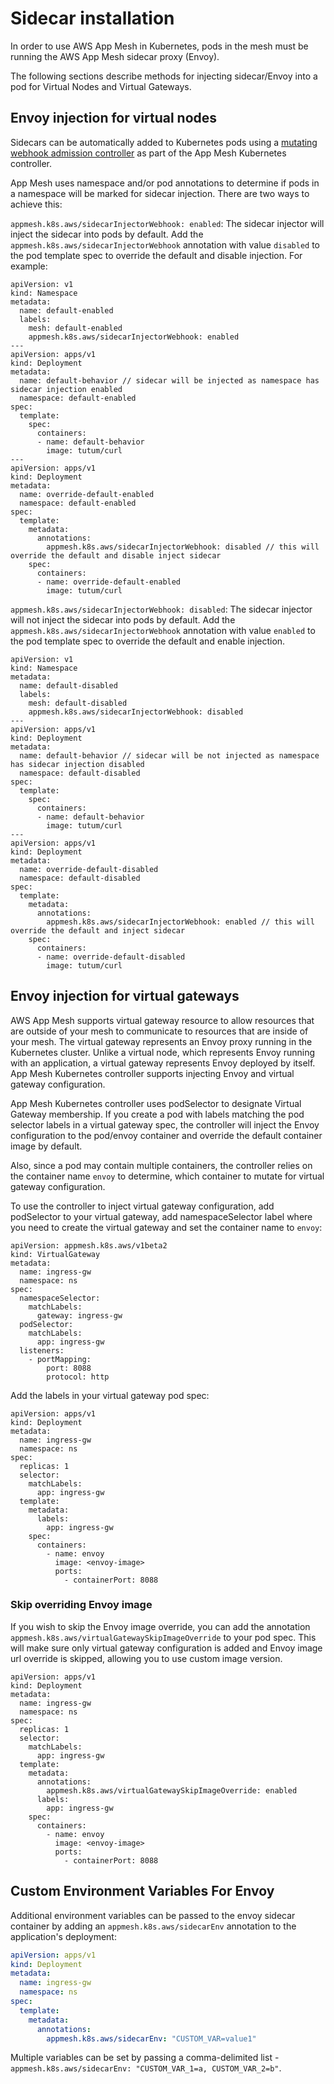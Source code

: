 # Sidecar installation

In order to use AWS App Mesh in Kubernetes, pods in the mesh must be running the AWS App Mesh sidecar proxy (Envoy).

The following sections describe methods for injecting sidecar/Envoy into a pod for Virtual Nodes and Virtual Gateways.

## Envoy injection for virtual nodes

Sidecars can be automatically added to Kubernetes pods using a [mutating webhook admission controller](https://kubernetes.io/docs/reference/access-authn-authz/admission-controllers/) as part of the App Mesh Kubernetes controller.

App Mesh uses namespace and/or pod annotations to determine if pods in a namespace will be marked for sidecar injection. There are two ways to achieve this:

`appmesh.k8s.aws/sidecarInjectorWebhook: enabled`: The sidecar injector will inject the sidecar into pods by default. Add the `appmesh.k8s.aws/sidecarInjectorWebhook` annotation with value `disabled` to the pod template spec to override the default and disable injection. For example:

```
apiVersion: v1
kind: Namespace
metadata:
  name: default-enabled
  labels:
    mesh: default-enabled
    appmesh.k8s.aws/sidecarInjectorWebhook: enabled
---
apiVersion: apps/v1
kind: Deployment
metadata:
  name: default-behavior // sidecar will be injected as namespace has sidecar injection enabled
  namespace: default-enabled
spec:
  template:
    spec:
      containers:
      - name: default-behavior
        image: tutum/curl
---
apiVersion: apps/v1
kind: Deployment
metadata:
  name: override-default-enabled
  namespace: default-enabled
spec:
  template:
    metadata:
      annotations:
        appmesh.k8s.aws/sidecarInjectorWebhook: disabled // this will override the default and disable inject sidecar
    spec:
      containers:
      - name: override-default-enabled
        image: tutum/curl
```

`appmesh.k8s.aws/sidecarInjectorWebhook: disabled`: The sidecar injector will not inject the sidecar into pods by default. Add the `appmesh.k8s.aws/sidecarInjectorWebhook` annotation with value `enabled` to the pod template spec to override the default and enable injection.

```
apiVersion: v1
kind: Namespace
metadata:
  name: default-disabled
  labels:
    mesh: default-disabled
    appmesh.k8s.aws/sidecarInjectorWebhook: disabled
---
apiVersion: apps/v1
kind: Deployment
metadata:
  name: default-behavior // sidecar will be not injected as namespace has sidecar injection disabled
  namespace: default-disabled
spec:
  template:
    spec:
      containers:
      - name: default-behavior
        image: tutum/curl
---
apiVersion: apps/v1
kind: Deployment
metadata:
  name: override-default-disabled
  namespace: default-disabled
spec:
  template:
    metadata:
      annotations:
        appmesh.k8s.aws/sidecarInjectorWebhook: enabled // this will override the default and inject sidecar
    spec:
      containers:
      - name: override-default-disabled
        image: tutum/curl
```


## Envoy injection for virtual gateways

AWS App Mesh supports virtual gateway resource to allow resources that are outside of your mesh to communicate to resources that are inside of your mesh. The virtual gateway represents an Envoy proxy running in the Kubernetes cluster. Unlike a virtual node, which represents Envoy running with an application, a virtual gateway represents Envoy deployed by itself. App Mesh Kubernetes controller supports injecting Envoy and virtual gateway configuration.

App Mesh Kubernetes controller uses podSelector to designate Virtual Gateway membership. If you create a pod with labels matching the pod selector labels in a virtual gateway spec, the controller will inject the Envoy configuration to the pod/envoy container and override the default container image by default.

Also, since a pod may contain multiple containers, the controller relies on the container name `envoy` to determine, which container to mutate for virtual gateway configuration.

To use the controller to inject virtual gateway configuration, add podSelector to your virtual gateway, add namespaceSelector label where you need to create the virtual gateway and set the container name to `envoy`:

```
apiVersion: appmesh.k8s.aws/v1beta2
kind: VirtualGateway
metadata:
  name: ingress-gw
  namespace: ns
spec:
  namespaceSelector:
    matchLabels:
      gateway: ingress-gw
  podSelector:
    matchLabels:
      app: ingress-gw
  listeners:
    - portMapping:
        port: 8088
        protocol: http
```

Add the labels in your virtual gateway pod spec:

```
apiVersion: apps/v1
kind: Deployment
metadata:
  name: ingress-gw
  namespace: ns
spec:
  replicas: 1
  selector:
    matchLabels:
      app: ingress-gw
  template:
    metadata:
      labels:
        app: ingress-gw
    spec:
      containers:
        - name: envoy
          image: <envoy-image>
          ports:
            - containerPort: 8088
```

### Skip overriding Envoy image

If you wish to skip the Envoy image override, you can add the annotation `appmesh.k8s.aws/virtualGatewaySkipImageOverride` to your pod spec. This will make sure only virtual gateway configuration is added and Envoy image url override is skipped, allowing you to use custom image version.

```
apiVersion: apps/v1
kind: Deployment
metadata:
  name: ingress-gw
  namespace: ns
spec:
  replicas: 1
  selector:
    matchLabels:
      app: ingress-gw
  template:
    metadata:
      annotations:
        appmesh.k8s.aws/virtualGatewaySkipImageOverride: enabled
      labels:
        app: ingress-gw
    spec:
      containers:
        - name: envoy
          image: <envoy-image>
          ports:
            - containerPort: 8088
```


## Custom Environment Variables For Envoy

Additional environment variables can be passed to the envoy sidecar container by
adding an `appmesh.k8s.aws/sidecarEnv` annotation to the application's
deployment:

```yaml
apiVersion: apps/v1
kind: Deployment
metadata:
  name: ingress-gw
  namespace: ns
spec:
  template:
    metadata:
      annotations:
        appmesh.k8s.aws/sidecarEnv: "CUSTOM_VAR=value1"
```

Multiple variables can be set by passing a comma-delimited list -
`appmesh.k8s.aws/sidecarEnv: "CUSTOM_VAR_1=a, CUSTOM_VAR_2=b"`.
